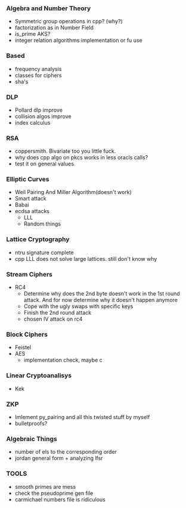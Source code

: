 ### Algebra and Number Theory
- Symmetric group operations in cpp? (why?)
- factorization as in Number Field
- is_prime AKS?
- integer relation algorithms implementation or fu use

### Based
- frequency analysis
- classes for ciphers
- sha's

### DLP
- Pollard dlp improve
- collision algos improve
- index calculus

### RSA
- coppersmith. Bivariate too you little fuck.
- why does cpp algo on pkcs works in less oracls calls?
- test it on general values

### Elliptic Curves
- Weil Pairing And Miller Algorithm(doesn't work)
- Smart attack
- Babai
- ecdsa attacks
    - LLL
    - Random things

### Lattice Cryptography
- ntru signature complete
- cpp LLL does not solve large lattices. still don't know why

### Stream Ciphers
- RC4
    - Determine why does the 2nd byte doesn't work in the 1st round attack. And for now determine why it doesn't happen anymore
    - Cope with the ugly swaps with specific keys
    - Finish the 2nd round attack
    - chosen IV attack on rc4

### Block Ciphers
- Feistel
- AES
    - implementation check, maybe c

### Linear Cryptoanalisys
- Kek

### ZKP
- Imlement py_pairing and all this twisted stuff by myself
- bulletproofs?

### Algebraic Things
- number of els to the corresponding order
- jordan general form + analyzing lfsr

### TOOLS
- smooth primes are mess
- check the pseudoprime gen file
- carmichael numbers file is ridiculous
